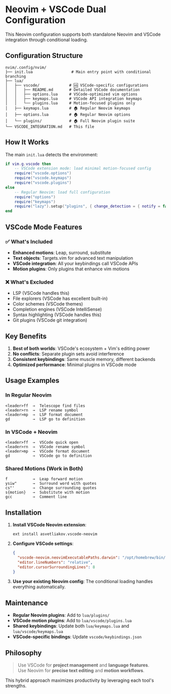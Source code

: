 # Neovim + VSCode Dual Configuration

This Neovim configuration supports both standalone Neovim and VSCode integration through conditional loading.

## Configuration Structure

```
nvim/.config/nvim/
├── init.lua                 # Main entry point with conditional branching
├── lua/
│   ├── vscode/             # 🆚 VSCode-specific configurations
│   │   ├── README.md       # Detailed VSCode documentation
│   │   ├── options.lua     # VSCode-optimized vim options
│   │   ├── keymaps.lua     # VSCode API integration keymaps
│   │   └── plugins.lua     # Motion-focused plugins only
│   ├── keymaps.lua         # 🏠 Regular Neovim keymaps
│   ├── options.lua         # 🏠 Regular Neovim options
│   └── plugins/            # 🏠 Full Neovim plugin suite
└── VSCODE_INTEGRATION.md   # This file
```

## How It Works

The main `init.lua` detects the environment:

```lua
if vim.g.vscode then
    -- VSCode extension mode: load minimal motion-focused config
    require("vscode.options")
    require("vscode.keymaps")
    require("vscode.plugins")
else
    -- Regular Neovim: load full configuration
    require("options")
    require("keymaps")
    require("lazy").setup("plugins", { change_detection = { notify = false } })
end
```

## VSCode Mode Features

### ✅ What's Included

- **Enhanced motions**: Leap, surround, substitute
- **Text objects**: Targets.vim for advanced text manipulation
- **VSCode integration**: All your keybindings call VSCode APIs
- **Motion plugins**: Only plugins that enhance vim motions

### ❌ What's Excluded

- LSP (VSCode handles this)
- File explorers (VSCode has excellent built-in)
- Color schemes (VSCode themes)
- Completion engines (VSCode IntelliSense)
- Syntax highlighting (VSCode handles this)
- Git plugins (VSCode git integration)

## Key Benefits

1. **Best of both worlds**: VSCode's ecosystem + Vim's editing power
2. **No conflicts**: Separate plugin sets avoid interference
3. **Consistent keybindings**: Same muscle memory, different backends
4. **Optimized performance**: Minimal plugins in VSCode mode

## Usage Examples

### In Regular Neovim

```
<leader>ff  →  Telescope find files
<leader>rn  →  LSP rename symbol
<leader>mp  →  LSP format document
gd          →  LSP go to definition
```

### In VSCode + Neovim

```
<leader>ff  →  VSCode quick open
<leader>rn  →  VSCode rename symbol
<leader>mp  →  VSCode format document
gd          →  VSCode go to definition
```

### Shared Motions (Work in Both)

```
f           →  Leap forward motion
ysiw"       →  Surround word with quotes
cs"'        →  Change surrounding quotes
s{motion}   →  Substitute with motion
gcc         →  Comment line
```

## Installation

1. **Install VSCode Neovim extension**:

   ```
   ext install asvetliakov.vscode-neovim
   ```

2. **Configure VSCode settings**:

   ```json
   {
     "vscode-neovim.neovimExecutablePaths.darwin": "/opt/homebrew/bin/nvim",
     "editor.lineNumbers": "relative",
     "editor.cursorSurroundingLines": 8
   }
   ```

3. **Use your existing Neovim config**: The conditional loading handles everything automatically.

## Maintenance

- **Regular Neovim plugins**: Add to `lua/plugins/`
- **VSCode motion plugins**: Add to `lua/vscode/plugins.lua`
- **Shared keybindings**: Update both `lua/keymaps.lua` and `lua/vscode/keymaps.lua`
- **VSCode-specific bindings**: Update `vscode/keybindings.json`

## Philosophy

> Use VSCode for **project management** and **language features**.  
> Use Neovim for **precise text editing** and **motion workflows**.

This hybrid approach maximizes productivity by leveraging each tool's strengths.
